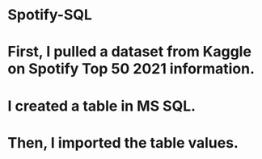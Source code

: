 # Spotify-SQL
# First, I pulled a dataset from Kaggle on Spotify Top 50 2021 information.
# I created a table in MS SQL.
# Then, I imported the table values.
